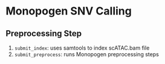 # Monopogen SNV Calling

## Preprocessing Step

1. `submit_index`: uses samtools to index scATAC.bam file
2. `submit_preprocess`: runs Monopogen preprocessing steps
